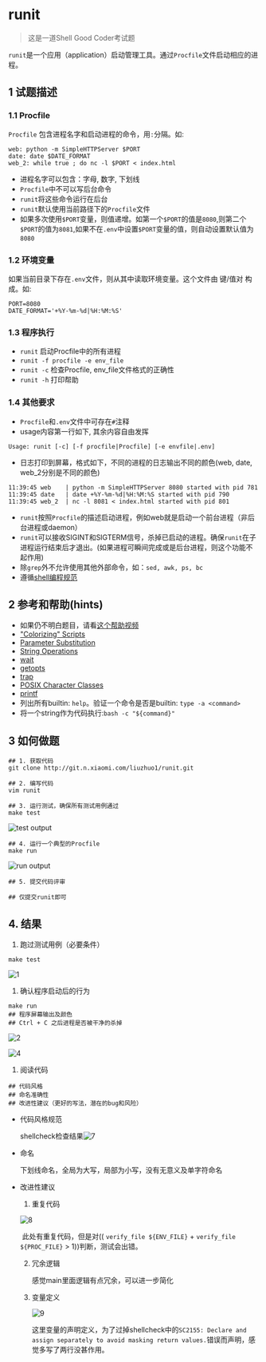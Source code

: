 # runit

> 这是一道Shell Good Coder考试题

`runit`是一个应用（application）启动管理工具。通过`Procfile`文件启动相应的进程。

## 1 试题描述

### 1.1 Procfile


`Procfile` 包含进程名字和启动进程的命令，用`:`分隔。如:


```
web: python -m SimpleHTTPServer $PORT
date: date $DATE_FORMAT
web_2: while true ; do nc -l $PORT < index.html
```


* 进程名字可以包含：字母, 数字, 下划线
* `Procfile`中不可以写后台命令
* `runit`将这些命令运行在后台
* `runit`默认使用当前路径下的`Procfile`文件
* 如果多次使用`$PORT`变量，则值递增。如第一个`$PORT`的值是`8080`,则第二个`$PORT`的值为`8081`,如果不在`.env`中设置`$PORT`变量的值，则自动设置默认值为`8080`



### 1.2 环境变量


如果当前目录下存在`.env`文件，则从其中读取环境变量。这个文件由 键/值对 构成。如:


```
PORT=8080
DATE_FORMAT='+%Y-%m-%d|%H:%M:%S'
```


### 1.3 程序执行

* `runit` 启动Procfile中的所有进程
* `runit -f procfile -e env_file`
* `runit -c` 检查Procfile, env_file文件格式的正确性
* `runit -h` 打印帮助

### 1.4 其他要求

* `Procfile`和`.env`文件中可存在`#`注释
* usage内容第一行如下, 其余内容自由发挥

```
Usage: runit [-c] [-f procfile|Procfile] [-e envfile|.env]
```

* 日志打印到屏幕，格式如下，不同的进程的日志输出不同的颜色(web, date, web_2分别是不同的颜色)


```
11:39:45 web    | python -m SimpleHTTPServer 8080 started with pid 781
11:39:45 date   | date +%Y-%m-%d|%H:%M:%S started with pid 790
11:39:45 web_2  | nc -l 8081 < index.html started with pid 801
```


* `runit`按照`Procfile`的描述启动进程，例如web就是启动一个前台进程（非后台进程或daemon）
* `runit`可以接收SIGINT和SIGTERM信号，杀掉已启动的进程。确保`runit`在子进程运行结束后才退出。(如果进程可瞬间完成或是后台进程，则这个功能不起作用)
* 除`grep`外不允许使用其他外部命令，如：`sed, awk, ps, bc`
* 遵循[shell编程规范](https://google.github.io/styleguide/shell.xml)

## 2 参考和帮助(hints)

* 如果仍不明白题目，请看[这个帮助视频](http://git.pt.xiaomi.com/liuzhuo1/runit/raw/master/mp4/runit-help.mov)
* ["Colorizing" Scripts](http://www.tldp.org/LDP/abs/html/colorizing.html#AEN20327)
* [Parameter Substitution](http://www.tldp.org/LDP/abs/html/refcards.html#AEN22728)
* [String Operations](http://www.tldp.org/LDP/abs/html/refcards.html#AEN22828)
* [wait](http://www.tldp.org/LDP/abs/html/x9644.html#EX39)
* [getopts](http://wiki.bash-hackers.org/howto/getopts_tutorial)
* [trap](http://www.tldp.org/LDP/abs/html/debugging.html#EX76)
* [POSIX Character Classes](http://www.tldp.org/LDP/abs/html/x17129.html)
* [printf](http://www.tldp.org/LDP/abs/html/internal.html#EX47)
* 列出所有builtin: `help`。验证一个命令是否是builtin: `type -a <command>`
* 将一个string作为代码执行:`bash -c "${command}"`



## 3 如何做题

```
## 1. 获取代码
git clone http://git.n.xiaomi.com/liuzhuo1/runit.git

## 2. 编写代码
vim runit

## 3. 运行测试，确保所有测试用例通过
make test
```
![test output](http://git.pt.xiaomi.com/liuzhuo1/runit/raw/master/img/test_output.png)

```
## 4. 运行一个典型的Procfile
make run
```

![run output](http://git.pt.xiaomi.com/liuzhuo1/runit/raw/master/img/run_output.png)



```
## 5. 提交代码评审

## 仅提交runit即可
```

## 4. 结果

1. 跑过测试用例（必要条件）

```
make test
```

![1](C:\Users\sylzd\Desktop\1.png)

1. 确认程序启动后的行为

```
make run
## 程序屏幕输出及颜色
## Ctrl + C 之后进程是否被干净的杀掉
```

![2](C:\Users\sylzd\Desktop\2.png)

![4](C:\Users\sylzd\Desktop\4.png)


1. 阅读代码

```
## 代码风格
## 命名准确性
## 改进性建议（更好的写法，潜在的bug和风险）
```
- 代码风格规范

  shellcheck检查结果![7](C:\Users\sylzd\Desktop\7.png)

- 命名

  下划线命名，全局为大写，局部为小写，没有无意义及单字符命名​

- 改进性建议

  1.  重复代码

  ![8](C:\Users\sylzd\Desktop\8.png)

  ​	此处有重复代码，但是对(( `verify_file ${ENV_FILE}` + `verify_file ${PROC_FILE}` > 1))判断，测试会出错。

  2. 冗余逻辑

     感觉main里面逻辑有点冗余，可以进一步简化

  3. 变量定义

     ![9](C:\Users\sylzd\Desktop\9.png)

     这里变量的声明定义，为了过掉shellcheck中的`SC2155: Declare and assign separately to avoid masking return values.`错误而声明，感觉多写了两行没甚作用。

